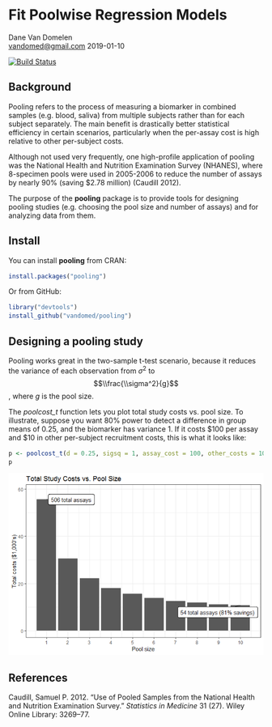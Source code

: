 Fit Poolwise Regression Models
================
Dane Van Domelen <br> <vandomed@gmail.com>
2019-01-10

<!-- README.md is generated from README.Rmd. Please edit that file -->
[![Build Status](https://travis-ci.org/vandomed/pooling.svg?branch=master)](https://travis-ci.org/vandomed/pooling)

Background
----------

Pooling refers to the process of measuring a biomarker in combined samples (e.g. blood, saliva) from multiple subjects rather than for each subject separately. The main benefit is drastically better statistical efficiency in certain scenarios, particularly when the per-assay cost is high relative to other per-subject costs.

Although not used very frequently, one high-profile application of pooling was the National Health and Nutrition Examination Survey (NHANES), where 8-specimen pools were used in 2005-2006 to reduce the number of assays by nearly 90% (saving $2.78 million) (Caudill 2012).

The purpose of the **pooling** package is to provide tools for designing pooling studies (e.g. choosing the pool size and number of assays) and for analyzing data from them.

Install
-------

You can install **pooling** from CRAN:

``` r
install.packages("pooling")
```

Or from GitHub:

``` r
library("devtools")
install_github("vandomed/pooling")
```

Designing a pooling study
-------------------------

Pooling works great in the two-sample t-test scenario, because it reduces the variance of each observation from *σ*<sup>2</sup> to
$$\\frac{\\sigma^2}{g}$$
, where *g* is the pool size.

The *poolcost\_t* function lets you plot total study costs vs. pool size. To illustrate, suppose you want 80% power to detect a difference in group means of 0.25, and the biomarker has variance 1. If it costs $100 per assay and $10 in other per-subject recruitment costs, this is what it looks like:

``` r
p <- poolcost_t(d = 0.25, sigsq = 1, assay_cost = 100, other_costs = 10)
p
```

![](README-unnamed-chunk-3-1.png)

<!-- ## Analyzing data from a pooling study -->
References
----------

Caudill, Samuel P. 2012. “Use of Pooled Samples from the National Health and Nutrition Examination Survey.” *Statistics in Medicine* 31 (27). Wiley Online Library: 3269–77.
